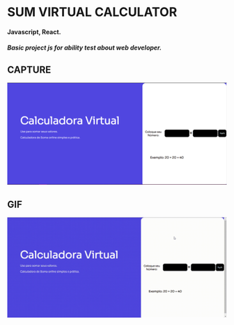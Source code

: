 # SUM VIRTUAL CALCULATOR
#### Javascript, React.

##### Basic project js for ability test about web developer.

## CAPTURE
<img src="./capturevirtualcalculator.PNG">

## GIF

<img src="./recordvirtualcalculator.GIF">